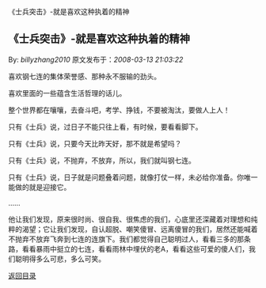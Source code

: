 《士兵突击》-就是喜欢这种执着的精神
## 《士兵突击》-就是喜欢这种执着的精神

By: *billyzhang2010* 原文发布于：*2008-03-13 21:03:22*

喜欢钢七连的集体荣誉感、那种永不服输的劲头。

喜欢里面的一些蕴含生活哲理的话儿。

 

整个世界都在嚷嚷，去奋斗吧，考学、挣钱，不要被淘汰，要做人上人！

 

 

只有《士兵》说，过日子不能只往上看，有时候，要看看脚下。

 

 

只有《士兵》说，只要今天比昨天好，那不就是希望吗？

 

 

只有《士兵》说，不抛弃，不放弃，所以，我们就叫钢七连。

 

 

只有《士兵》说，日子就是问题叠着问题，就像打仗一样，未必给你准备。你唯一能做的就是迎接它。

 

……

他让我们发现，原来很时尚、很自我、很焦虑的我们，心底里还深藏着对理想和纯粹的渴望；它让我们发现，自认超脱、嘲笑傻冒、远离傻冒的我们，居然还能喊着不抛弃不放弃飞奔到七连的连旗下。我们都觉得自己聪明过人，看看三多的那条路，看看暴雨中挺立的七连，看看雨林中埋伏的老A，看看这些可爱的傻人们，我们聪明得多么可悲，多么可笑。

 

[返回目录](index.html)
